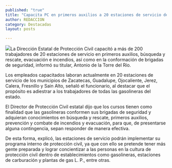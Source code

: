 ```yaml
---
published: "true"
title: "Capacita PC en primeros auxilios a 20 estaciones de servicio de Zacatecas "
author: REDACCION
category: Destacadas
layout: posts

---
```


![](http://i.imgur.com/Ba8iwvTm.jpg)La Dirección Estatal de Protección Civil capacitó a más de 200  trabajadores de 20 estaciones de servicio en primeros auxilios, búsqueda y rescate, evacuación e incendios, así como en la conformación de brigadas de seguridad, informó su titular, Antonio de la Torre del Río.

Los empleados capacitados laboran actualmente en 20 estaciones de servicio de los municipios de Zacatecas, Guadalupe, Ojocaliente, Jerez, Calera, Fresnillo y Sain Alto, señaló el funcionario, al destacar que el propósito es adiestrar a los trabajadores de todas las gasolineras del estado.

El Director de Protección Civil estatal dijo que los cursos tienen como finalidad que las gasolineras conformen sus brigadas de seguridad y adquieran conocimientos en búsqueda y rescate, primeros auxilios, prevención y combate de incendios y evacuación, para que, de  presentarse alguna contingencia, sepan responder de manera efectiva.

De esta forma, explicó, las estaciones de servicio podrán implementar su programa interno de protección civil, ya que con ello se pretende tener más gente preparada y lograr concientizar a las personas en la  cultura de protección civil dentro de establecimientos como gasolineras, estaciones de carburación y plantas de gas L. P., entre otras.


